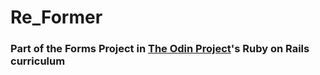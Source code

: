 # Re_Former
### Part of the Forms Project in [The Odin Project](http://www.theodinproject.com)'s Ruby on Rails curriculum

